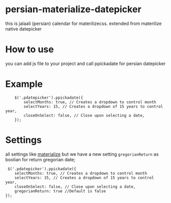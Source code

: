 # persian-materialize-datepicker
this is jalaali (persian) calendar for materilizecss. extended from materilize native datepicker

# How to use
you can add js file to your project and call ppickadate for persian datepicker

# Example
```
    $('.pdatepicker').ppickadate({
        selectMonths: true, // Creates a dropdown to control month
        selectYears: 15, // Creates a dropdown of 15 years to control year,
        closeOnSelect: false, // Close upon selecting a date,
    });
```

# Settings
all settings like [materialize](http://materializecss.com/forms.html#date-picker) but we have a new setting ```gregorianReturn``` as boolian for return gregorian date;

```
 $('.pdatepicker').ppickadate({
    selectMonths: true, // Creates a dropdown to control month
    selectYears: 15, // Creates a dropdown of 15 years to control year,
    closeOnSelect: false, // Close upon selecting a date,
    gregorianReturn: true //Default is false
});
```